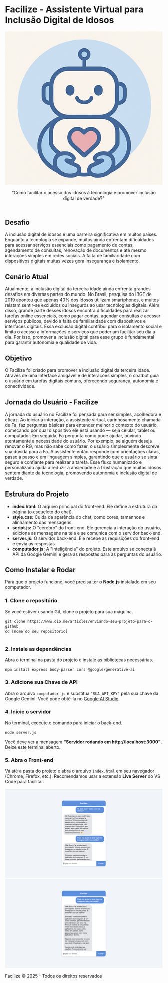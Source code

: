<!DOCTYPE html>
<html lang="pt-br">
<head>
    <meta charset="UTF-8">
    <meta name="viewport" content="width=device-width, initial-scale=1.0">
    <h1>
        Facilize - Assistente Virtual para Inclusão Digital de Idosos
    </h1>
    <link rel="stylesheet" href="css/style.css">
    
</head>
<body>

<header>
    <img src="imagens/facilize.jpg" alt="Logo Facilize">
    <p>“Como facilitar o acesso dos idosos à tecnologia e promover inclusão digital de verdade?"</p>
</header>

<section>
    <h2>Desafio</h2>
    <p>
        A inclusão digital de idosos é uma barreira significativa em muitos países. Enquanto a tecnologia se expande, muitos ainda enfrentam dificuldades para acessar serviços essenciais como pagamento de contas, agendamento de consultas, renovação de documentos e até mesmo interações simples em redes sociais. A falta de familiaridade com dispositivos digitais muitas vezes gera insegurança e isolamento.
    </p>
</section>

<section>
    <h2>Cenário Atual</h2>
    <p>
        Atualmente, a inclusão digital da terceira idade ainda enfrenta grandes desafios em diversas partes do mundo. No Brasil, pesquisa do IBGE de 2019 apontou que apenas 40% dos idosos utilizam smartphones, e muitos relatam sentir-se excluídos ou inseguros ao usar tecnologias digitais. Além disso, grande parte desses idosos encontra dificuldades para realizar tarefas online essenciais, como pagar contas, agendar consultas e acessar serviços públicos, devido à falta de familiaridade com dispositivos e interfaces digitais. Essa exclusão digital contribui para o isolamento social e limita o acesso a informações e serviços que poderiam facilitar seu dia a dia. Por isso, promover a inclusão digital para esse grupo é fundamental para garantir autonomia e qualidade de vida.
    </p>
</section>

<section>
    <h2>Objetivo</h2>
    <p>
        O Facilize foi criado para promover a inclusão digital da terceira idade. Através de uma interface amigável e de interações simples, o chatbot guia o usuário em tarefas digitais comuns, oferecendo segurança, autonomia e conectividade.
    </p>
</section>

<section>
    <h2>Jornada do Usuário - Facilize</h2>
    <p>
        A jornada do usuário no Facilize foi pensada para ser simples, acolhedora e eficaz. Ao iniciar a interação, a assistente virtual, carinhosamente chamada de Fa, faz perguntas básicas para entender melhor o contexto do usuário, começando por qual dispositivo ele está usando — seja celular, tablet ou computador. Em seguida, Fa pergunta como pode ajudar, ouvindo atentamente a necessidade do usuário. Por exemplo, se alguém deseja renovar o RG, mas não sabe como fazer, o usuário simplesmente descreve sua dúvida para a Fa. A assistente então responde com orientações claras, passo a passo e em linguagem simples, garantindo que o usuário se sinta seguro e confiante para realizar a tarefa. Esse fluxo humanizado e personalizado ajuda a reduzir a ansiedade e a frustração que muitos idosos sentem diante da tecnologia, promovendo autonomia e inclusão digital de verdade.
    </p>
</section>

<section>
    <h2>Estrutura do Projeto</h2>
    <ul>
        <li><strong>index.html:</strong> O arquivo principal do front-end. Ele define a estrutura da página (o esqueleto do chat).</li>
        <li><strong>style.css:</strong> Cuida da aparência do chat, como cores, tamanhos e alinhamento das mensagens.</li>
        <li><strong>script.js:</strong> O "cérebro" do front-end. Ele gerencia a interação do usuário, adiciona as mensagens na tela e se comunica com o servidor back-end.</li>
        <li><strong>server.js:</strong> O servidor back-end. Ele recebe as requisições do front-end e envia as respostas.</li>
        <li><strong>computador.js:</strong> A "inteligência" do projeto. Este arquivo se conecta à API da Google Gemini e gera as respostas para as perguntas do usuário.</li>
    </ul>
</section>

<section>
    <h2>Como Instalar e Rodar</h2>
    <p>Para que o projeto funcione, você precisa ter o <strong>Node.js</strong> instalado em seu computador.</p>
    <h3>1. Clone o repositório</h3>
    <p>Se você estiver usando Git, clone o projeto para sua máquina.</p>
    <pre><code>git clone https://www.dio.me/articles/enviando-seu-projeto-para-o-github
cd [nome do seu repositório]
    </code></pre>
    <h3>2. Instale as dependências</h3>
    <p>Abra o terminal na pasta do projeto e instale as bibliotecas necessárias.</p>
    <pre><code>npm install express body-parser cors @google/generative-ai</code></pre>
    <h3>3. Adicione sua Chave de API</h3>
    <p>Abra o arquivo <code>computador.js</code> e substitua <code>"SUA_API_KEY"</code> pela sua chave da Google Gemini. Você pode obtê-la no <a href="https://ai.google.dev/maker">Google AI Studio</a>.</p>
    <h3>4. Inicie o servidor</h3>
    <p>No terminal, execute o comando para iniciar o back-end.</p>
    <pre><code>node server.js</code></pre>
    <p>Você deve ver a mensagem <strong>"Servidor rodando em http://localhost:3000"</strong>. Deixe este terminal aberto.</p>
    <h3>5. Abra o Front-end</h3>
    <p>Vá até a pasta do projeto e abra o arquivo <code>index.html</code> em seu navegador (Chrome, Firefox, etc.). Recomendamos usar a extensão <strong>Live Server</strong> do VS Code para facilitar.</p>

</section>

<section>
    <img src="imagens/teste1.jpg" alt="Teste 1">
    <img src="imagens/teste2.jpg" alt="Teste 2">
</section>

<footer>
    <p>Facilize © 2025 - Todos os direitos reservados</p>
</footer>

</body>


